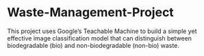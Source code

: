 # Waste-Management-Project
This project uses Google’s Teachable Machine to build a simple yet effective image classification model that can distinguish between biodegradable (bio) and non-biodegradable (non-bio) waste.
